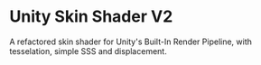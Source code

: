 # Unity Skin Shader V2
A refactored skin shader for Unity's Built-In Render Pipeline, with tesselation, simple SSS and displacement.
